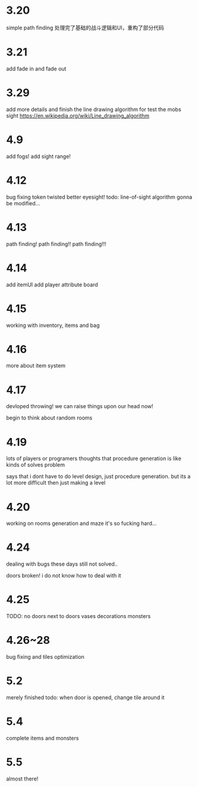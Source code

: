 # 3.20 
simple path finding
处理完了基础的战斗逻辑和UI，重构了部分代码

# 3.21
add fade in and fade out
<line drawing algorithm>

# 3.29 
add more details and finish the line drawing algorithm for test the mobs 
sight 
https://en.wikipedia.org/wiki/Line_drawing_algorithm

# 4.9
add fogs!
add sight range!

# 4.12
bug fixing 
token twisted
better eyesight!
todo: line-of-sight algorithm gonna be modified...

# 4.13
path finding!
path finding!!
path finding!!!

# 4.14
add itemUI
add player attribute board

# 4.15
working with inventory, items and bag

# 4.16
more about item system

# 4.17 
devloped throwing!
we can raise things upon our head now!

begin to think about random rooms

# 4.19
lots of players or programers thoughts that
procedure generation is like kinds of solves problem

says that i dont have to do level design, just procedure generation.
but its a lot more difficult then just making a level

# 4.20
working on rooms generation and maze
it's so fucking hard...

# 4.24
dealing with bugs these days
still not solved..

doors broken!
i do not know how to deal with it

# 4.25
TODO: no doors next to doors
      vases
      decorations
      monsters

# 4.26~28
bug fixing and 
tiles optimization

# 5.2
merely finished
todo: when door is opened, change tile around it

# 5.4
complete items and monsters

# 5.5
almost there!
